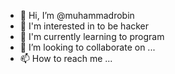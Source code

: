- 👋 Hi, I’m @muhammadrobin
- 👀 I'm interested in to be hacker
- 🌱 I'm currently learning to program
- 💞️ I’m looking to collaborate on ...
- 📫 How to reach me ...

<!---
muhammadrobin/muhammadrobin is a ✨ special ✨ repository because its `README.md` (this file) appears on your GitHub profile.
You can click the Preview link to take a look at your changes.
--->
